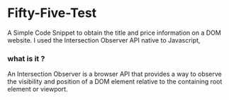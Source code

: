 # Fifty-Five-Test
 
 A Simple Code Snippet to obtain the title and price information on a DOM website.
 I used the Intersection Observer API native to Javascript, 
 
 ### what is it ?  
 An Intersection Observer is a browser API that provides a way to observe the visibility and position of a DOM element relative to the containing root element or viewport.